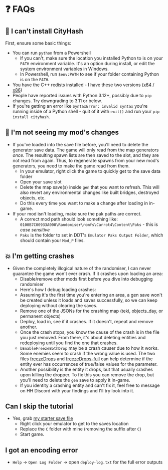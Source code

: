 # ❓ FAQs

## 🐍 I can't install CityHash

First, ensure some basic things:

- You can run `python` from a Powershell
  - If you can't, make sure the location you installed Python to is on your `PATH` environment variable. It's an option during install, or edit the system environment variables in Windows.
  - In Powershell, run `$env:PATH` to see if your folder containing Python is on the `PATH`.
- You have the C++ redists installed - I have these two versions ([x64](https://aka.ms/vs/17/release/vc_redist.x64.exe) / [x86](https://aka.ms/vs/17/release/vc_redist.x86.exe))
- People have reported issues with Python 3.12+, possibly due to `pip` changes. Try downgrading to 3.11 or below.
- If you're getting an error like `SyntaxError: invalid syntax` you're running inside of a Python shell - quit of it with `exit()` and run your `pip install cityhash`.

## 🤔 I'm not seeing my mod's changes

- If you've loaded into the save file before, you'll need to delete the generator save data. The game will only read from the map generators _once_. The resulting spawn lists are then saved to the slot, and they are not read from again. Thus, to regenerate spawns from your new mod's generators, you need to make the game read from them.
  - In your emulator, right click the game to quickly get to the save data folder
  - Open your save slot
  - Delete the map save(s) inside `gen` that you want to refresh. This will also revert any environmental changes like built bridges, destroyed objects, etc.
  - Do this every time you want to make a change after loading in in-game.
- If your mod isn't loading, make sure the pak paths are correct.
  - A correct mod path should look something like: `0100B7C00933A000\Randomiser\romfs\Carrot4\Content\Paks` - this is _case sensitive_
  - `Paks` is the folder to set in DDT's `Emulator Paks Output Folder`, which should contain your `Mod_P` files.

## 💥 I'm getting crashes

- Given the completely illogical nature of the randomiser, I can never guarantee the game won't ever crash. If it crashes upon loading an area:
  - Disable/remove other mods first before you dive into debugging randomiser
  - Here's how I debug loading crashes:
  - Assuming it's the first time you're entering an area, a gen save won't be created unless it loads and saves successfully, so we can keep deploying without clearing the saves.
  - Remove one of the JSONs for the crashing map (teki, objects_day, or permanent objects)
  - Deploy, load in, see if it crashes. If it doesn't, repeat and remove another.
  - Once the crash stops, you know the cause of the crash is in the file you just removed. From there, it's about deleting entities and redeploying until you find the one that crashes.
  - `bEnableFreezeBothDrop` may be a crash causer due to how it works. Some enemies seem to crash if the wrong value is used. The two files [freezeDrops](https://github.com/Chagrilled/P4-DandoriDesktop/blob/master/src/api/freezeDrops.json) and [freezeDrops-full](https://github.com/Chagrilled/P4-DandoriDesktop/blob/master/src/api/freezeDrops-full.json) can help determine if the entity ever has occurrences of true/false values for the parameter.
  - Another possibility is the entity it drops, but that usually crashes upon killing the dropper. To fix this you can remove the drop, but you'll need to delete the `gen` save to apply it in-game.
  - If you identity a crashing entity and can't fix it, feel free to message on HH Discord with your findings and I'll try look into it.

## Can I skip the tutorial

- Yes, grab [my starter save file](https://cdn.discordapp.com/attachments/1123566265106173972/1272331138165379073/C-Area500Start.zip?ex=66e6c076&is=66e56ef6&hm=8f2f72a8e548df6ae77b1bce9a0a35615378ccab8154d9a18f779edd44ea559f&)
  - Right click your emulator to get to the saves location
  - Replace the `C` folder with mine (removing the suffix after `C`)
  - Start game.

## I got an encoding error

- `Help` -> `Open Log Folder` -> open `deploy-log.txt` for the full error outputs